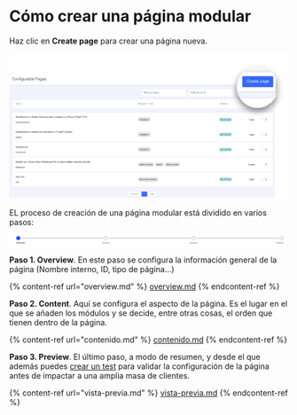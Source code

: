 # Cómo crear una página modular

Haz clic en **Create page** para crear una página nueva.

![](../.gitbook/assets/CrearPaginaBoton.png)

EL proceso de creación de una página modular está dividido en varios pasos:

![](../.gitbook/assets/steps.png)

**Paso 1. Overview**. En este paso se configura la información general de la página (Nombre interno, ID, tipo de página...)

{% content-ref url="overview.md" %}
[overview.md](overview.md)
{% endcontent-ref %}

**Paso 2. Content**. Aquí se configura el aspecto de la página. Es el lugar en el que se añaden los módulos y se decide, entre otras cosas, el orden que tienen dentro de la página.

{% content-ref url="contenido.md" %}
[contenido.md](contenido.md)
{% endcontent-ref %}

**Paso 3. Preview**. El último paso, a modo de resumen, y desde el que además puedes [crear un test](../como-probar-el-contenido.md) para validar la configuración de la página antes de impactar a una amplia masa de clientes.

{% content-ref url="vista-previa.md" %}
[vista-previa.md](vista-previa.md)
{% endcontent-ref %}

